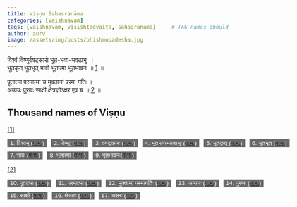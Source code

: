 ```yaml
---
title: Viṣṇu Sahasranāma
categories: [Vaishnavam]
tags: [vaishnavam, visishtadvaita, sahasranama]     # TAG names should always be lowercase
author: aurv
image: /assets/img/posts/bhishmopadesha.jpg
---
```


<div id="s1" style="position: absolute; left: -9999px;">Placeholder</div>

विश्वं विष्णुर्वषट्कारो भूत-भव्य-भवत्प्रभुः ।\
भूतकृत् भूतभृत् भावो भूतात्मा भूतभावनः ॥ [1](#n1) ॥

<div id="s2" style="position: absolute; left: -9999px;">Placeholder</div>

पूतात्मा परमात्मा च मुक्तानां परमा गतिः ।\
अव्ययः पुरुषः साक्षी क्षेत्रज्ञोऽक्षर एव च ॥ [2](#n2) ॥

## Thousand names of Viṣṇu

<div id="n1" style="position: absolute; left: -9999px;">Placeholder</div>

[[1]](#s1)

<div style="display: flex; gap: 10px; white-space: nowrap; margin-bottom: 10px;">
  <button style="background-color: #6a6a6a; color: white; border: black;">1. विश्वम् (<a target="_blank" href="https://aurvadahana.github.io/posts/vishnu-sahasranama-bgd-1/#tr1">प.भ.</a>)</button>
  <button style="background-color: #6a6a6a; color: white; border: black;">2. विष्णुः (<a target="_blank" href="https://aurvadahana.github.io/posts/vishnu-sahasranama-bgd-1/#tr2">प.भ.</a>)</button>
  <button style="background-color: #6a6a6a; color: white; border: black;">3. वषट्कारः (<a target="_blank" href="https://aurvadahana.github.io/posts/vishnu-sahasranama-bgd-1/#tr3">प.भ.</a>)</button>
  <button style="background-color: #6a6a6a; color: white; border: black;">4. भूतभव्यभवत्प्रभुः (<a target="_blank" href="https://aurvadahana.github.io/posts/vishnu-sahasranama-bgd-1/#tr4">प.भ.</a>)</button>
  <button style="background-color: #6a6a6a; color: white; border: black;">5. भूतकृत् (<a target="_blank" href="https://aurvadahana.github.io/posts/vishnu-sahasranama-bgd-1/#tr5">प.भ.</a>)</button>
  <button style="background-color: #6a6a6a; color: white; border: black;">6. भूतभृत् (<a target="_blank" href="https://aurvadahana.github.io/posts/vishnu-sahasranama-bgd-1/#tr6">प.भ.</a>)</button>
</div>

<div style="display: flex; gap: 10px; white-space: nowrap; margin-bottom: 10px;">
  <button style="background-color: #6a6a6a; color: white; border: black;">7. भावः (<a target="_blank" href="https://aurvadahana.github.io/posts/vishnu-sahasranama-bgd-1/#tr7">प.भ.</a>)</button>
  <button style="background-color: #6a6a6a; color: white; border: black;">8. भूतात्मा (<a target="_blank" href="https://aurvadahana.github.io/posts/vishnu-sahasranama-bgd-1/#tr8">प.भ.</a>)</button>
  <button style="background-color: #6a6a6a; color: white; border: black;">9. भूतभावनः(<a target="_blank" href="https://aurvadahana.github.io/posts/vishnu-sahasranama-bgd-1/#tr9">प.भ.</a>)</button>
</div>

<div id="n2" style="position: absolute; left: -9999px;">Placeholder</div>

[[2]](#s2)

<div style="display: flex; gap: 10px; white-space: nowrap; margin-bottom: 10px;">
  <button style="background-color: #6a6a6a; color: white; border: black;">10. पूतात्मा (<a target="_blank" href="https://aurvadahana.github.io/posts/vishnu-sahasranama-bgd-2/#tr10">प.भ.</a>)</button>
  <button style="background-color: #6a6a6a; color: white; border: black;">11. परमात्मा (<a target="_blank" href="https://aurvadahana.github.io/posts/vishnu-sahasranama-bgd-2/#tr11">प.भ.</a>)</button>
  <button style="background-color: #6a6a6a; color: white; border: black;">12. मुक्तानां परमागतिः (<a target="_blank" href="https://aurvadahana.github.io/posts/vishnu-sahasranama-bgd-2/#tr12">प.भ.</a>)</button>
  <button style="background-color: #6a6a6a; color: white; border: black;">13. अव्ययः (<a target="_blank" href="https://aurvadahana.github.io/posts/vishnu-sahasranama-bgd-2/#tr13">प.भ.</a>)</button>
  <button style="background-color: #6a6a6a; color: white; border: black;">14. पुरुषः (<a target="_blank" href="https://aurvadahana.github.io/posts/vishnu-sahasranama-bgd-2/#tr14">प.भ.</a>)</button>
</div>

<div style="display: flex; gap: 10px; white-space: nowrap; margin-bottom: 10px;">
  <button style="background-color: #6a6a6a; color: white; border: black;">15. साक्षी (<a target="_blank" href="https://aurvadahana.github.io/posts/vishnu-sahasranama-bgd-2/#tr15">प.भ.</a>)</button>
  <button style="background-color: #6a6a6a; color: white; border: black;">16. क्षेत्रज्ञः (<a target="_blank" href="https://aurvadahana.github.io/posts/vishnu-sahasranama-bgd-2/#tr16">प.भ.</a>)</button>
  <button style="background-color: #6a6a6a; color: white; border: black;">17. अक्षरः (<a target="_blank" href="https://aurvadahana.github.io/posts/vishnu-sahasranama-bgd-2/#tr17">प.भ.</a>)</button>
</div>
